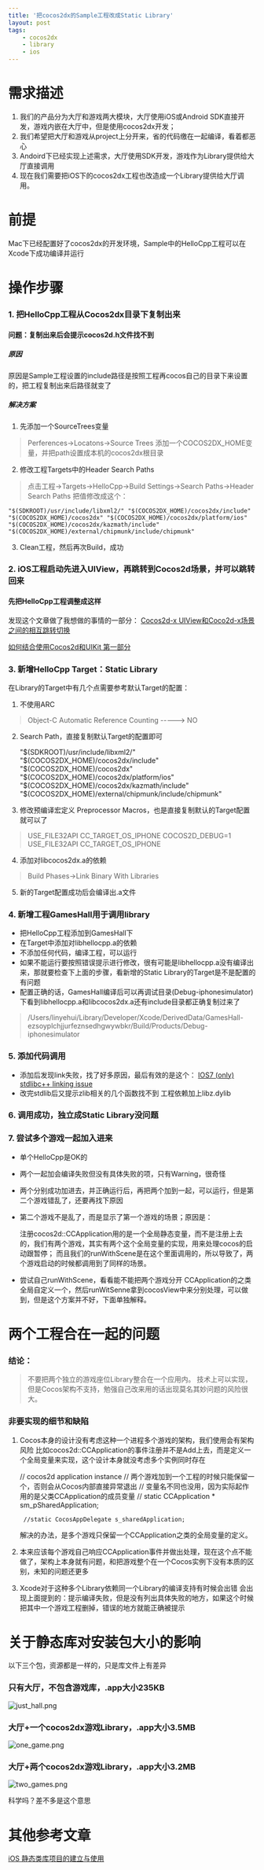 ```yaml
---
title: '把cocos2dx的Sample工程改成Static Library'
layout: post
tags:
    - cocos2dx
    - library
    - ios
---
```


# 需求描述

1. 我们的产品分为大厅和游戏两大模块，大厅使用iOS或Android SDK直接开发，游戏内嵌在大厅中，但是使用cocos2dx开发；
2. 我们希望把大厅和游戏从project上分开来，省的代码缴在一起编译，看着都恶心
3. Andoird下已经实现上述需求，大厅使用SDK开发，游戏作为Library提供给大厅直接调用
4. 现在我们需要把iOS下的cocos2dx工程也改造成一个Library提供给大厅调用。

# 前提

Mac下已经配置好了cocos2dx的开发环境，Sample中的HelloCpp工程可以在Xcode下成功编译并运行

# 操作步骤

### 1. 把HelloCpp工程从Cocos2dx目录下复制出来

#### 问题：复制出来后会提示cocos2d.h文件找不到

##### 原因

原因是Sample工程设置的include路径是按照工程再cocos自己的目录下来设置的，把工程复制出来后路径就变了

##### 解决方案

1. 先添加一个SourceTrees变量
> Perferences->Locatons->Source Trees
添加一个COCOS2DX_HOME变量，并把path设置成本机的cocos2dx根目录
2. 修改工程Targets中的Header Search Paths
> 点击工程->Targets->HelloCpp->Build Settings->Search Paths->Header Search Paths
把值修改成这个：

    "$(SDKROOT)/usr/include/libxml2/" "$(COCOS2DX_HOME)/cocos2dx/include" "$(COCOS2DX_HOME)/cocos2dx" "$(COCOS2DX_HOME)/cocos2dx/platform/ios" "$(COCOS2DX_HOME)/cocos2dx/kazmath/include" "$(COCOS2DX_HOME)/external/chipmunk/include/chipmunk"


3. Clean工程，然后再次Build，成功

### 2. iOS工程启动先进入UIView，再跳转到Cocos2d场景，并可以跳转回来

#### 先把HelloCpp工程调整成这样


发现这个文章做了我想做的事情的一部分：
[Cocos2d-x UIView和Coco2d-x场景之间的相互跳转切换](http://blog.csdn.net/crayondeng/article/details/16828555)

[如何结合使用Cocos2d和UIKit 第一部分](http://www.raywenderlich.com/zh-hans/24764/%E5%A6%82%E4%BD%95%E7%BB%93%E5%90%88%E4%BD%BF%E7%94%A8cocos2d%E5%92%8Cuikit-%E7%AC%AC%E4%B8%80%E9%83%A8%E5%88%86)

### 3. 新增HelloCpp Target：Static Library

在Library的Target中有几个点需要参考默认Target的配置：
1. 不使用ARC
> Object-C Automatic Reference Counting -----> NO
2. Search Path，直接复制默认Target的配置即可

    "$(SDKROOT)/usr/include/libxml2/" "$(COCOS2DX_HOME)/cocos2dx/include" "$(COCOS2DX_HOME)/cocos2dx" "$(COCOS2DX_HOME)/cocos2dx/platform/ios" "$(COCOS2DX_HOME)/cocos2dx/kazmath/include" "$(COCOS2DX_HOME)/external/chipmunk/include/chipmunk"

3. 修改预编译宏定义 Preprocessor Macros，也是直接复制默认的Target配置就可以了
> USE_FILE32API CC_TARGET_OS_IPHONE COCOS2D_DEBUG=1
> USE_FILE32API CC_TARGET_OS_IPHONE
4. 添加对libcocos2dx.a的依赖
> Build Phases->Link Binary With Libraries

5. 新的Target配置成功后会编译出.a文件

### 4. 新增工程GamesHall用于调用library

* 把HelloCpp工程添加到GamesHall下
* 在Target中添加对libhellocpp.a的依赖
* 不添加任何代码，编译工程，可以运行
* 如果不能运行要按照错误提示进行修改，很有可能是libhellocpp.a没有编译出来，那就要检查下上面的步骤，看新增的Static Library的Target是不是配置的有问题
* 配置正确的话，GamesHall编译后可以再调试目录(Debug-iphonesimulator)下看到libhellocpp.a和libcocos2dx.a还有include目录都正确复制过来了

> /Users/linyehui/Library/Developer/Xcode/DerivedData/GamesHall-ezsoyplchjjurfeznsedhgwywbkr/Build/Products/Debug-iphonesimulator

### 5. 添加代码调用

* 添加后发现link失败，找了好多原因，最后有效的是这个：
[IOS7 (only) stdlibc++ linking issue](http://stackoverflow.com/questions/18959691/ios7-only-stdlibc-linking-issue)
* 改完stdlib后又提示zlib相关的几个函数找不到
工程依赖加上libz.dylib

### 6. 调用成功，独立成Static Library没问题


### 7. 尝试多个游戏一起加入进来

* 单个HelloCpp是OK的
* 两个一起加会编译失败但没有具体失败的项，只有Warning，很奇怪
* 两个分别成功加进去，并正确运行后，再把两个加到一起，可以运行，但是第二个游戏错乱了，还要再找下原因
* 第二个游戏不是乱了，而是显示了第一个游戏的场景；原因是：

    注册cocos2d::CCApplication用的是一个全局静态变量，而不是注册上去的，我们有两个游戏，其实有两个这个全局变量的实现，用来处理cocos的启动跟暂停；
    而且我们的runWithScene是在这个里面调用的，所以导致了，两个游戏启动的时候都调用到了同样的场景。


* 尝试自己runWithScene，看看能不能把两个游戏分开
CCApplication的之类全局自定义一个，然后runWitSenne拿到cocosView中来分别处理，可以做到，但是这个方案并不好，下面单独解释。

# 两个工程合在一起的问题

### 结论：

> 不要把两个独立的游戏座位Library整合在一个应用内。
> 技术上可以实现，但是Cocos架构不支持，勉强自己改来用的话出现莫名其妙问题的风险很大。

### 非要实现的细节和缺陷

1. Cocos本身的设计没有考虑这种一个进程多个游戏的架构，我们使用会有架构风险
比如cocos2d::CCApplication的事件注册并不是Add上去，而是定义一个全局变量来实现，这个设计本身就没考虑多个实例同时存在
    

    

    // cocos2d application instance
        // 两个游戏加到一个工程的时候只能保留一个，否则会从Cocos内部直接异常退出
        // 变量名不同也没用，因为实际起作用的是父类CCApplication的成员变量
        // static CCApplication * sm_pSharedApplication;
        

        //static CocosAppDelegate s_sharedApplication;

    解决的办法，是多个游戏只保留一个CCApplication之类的全局变量的定义。

2. 本来应该每个游戏自己响应CCApplication事件并做出处理，现在这个点不能做了，架构上本身就有问题，和把游戏整个在一个Cocos实例下没有本质的区别，未知的问题还更多

3. Xcode对于这种多个Library依赖同一个Library的编译支持有时候会出错
会出现上面提到的：提示编译失败，但是没有列出具体失败的地方，如果这个时候把其中一个游戏工程删掉，错误的地方就能正确被提示

# 关于静态库对安装包大小的影响

以下三个包，资源都是一样的，只是库文件上有差异
### 只有大厅，不包含游戏库，.app大小235KB

![just_hall.png](https://raw.githubusercontent.com/linyehui/cocos2dx-game-as-library/master/screenshot/just_hall.png)

### 大厅+一个cocos2dx游戏Library，.app大小3.5MB

![one_game.png](https://raw.githubusercontent.com/linyehui/cocos2dx-game-as-library/master/screenshot/one_game.png)

### 大厅+两个cocos2dx游戏Library，.app大小3.2MB

![two_games.png](https://raw.githubusercontent.com/linyehui/cocos2dx-game-as-library/master/screenshot/two_games.png)

科学吗？差不多是这个意思

# 其他参考文章

[iOS 静态类库项目的建立与使用](http://www.cnblogs.com/beginor/archive/2012/04/20/2459244.html)
